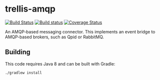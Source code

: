 # trellis-amqp

[![Build Status](https://travis-ci.org/trellis-ldp/trellis-amqp.png?branch=master)](https://travis-ci.org/trellis-ldp/trellis-amqp)
[![Build status](https://ci.appveyor.com/api/projects/status/q1cdl5g48fiyed26?svg=true)](https://ci.appveyor.com/project/acoburn/trellis-amqp)
[![Coverage Status](https://coveralls.io/repos/github/trellis-ldp/trellis-amqp/badge.svg?branch=master)](https://coveralls.io/github/trellis-ldp/trellis-amqp?branch=master)


An AMQP-based messaging connector. This implements an event bridge to
AMQP-based brokers, such as Qpid or RabbitMQ.

## Building

This code requires Java 8 and can be built with Gradle:

    ./gradlew install
